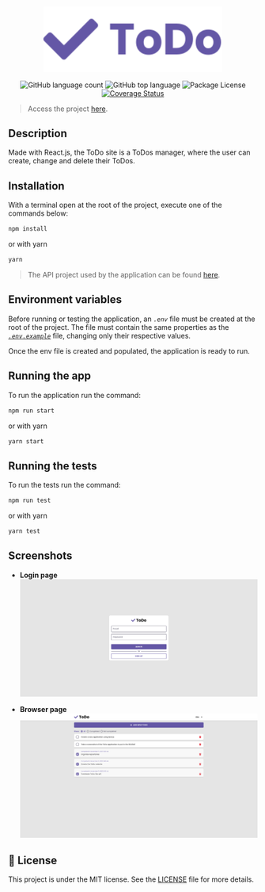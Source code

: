 <p align="center">
  <img src="./.github/logo.svg" alt="ToDo - API" style="width: 362px;"  />
</p>

<p align="center">
  <img alt="GitHub language count" src="https://img.shields.io/github/languages/count/AlexBorgesDev/ToDo.svg" />
  <img alt="GitHub top language" src="https://img.shields.io/github/languages/top/AlexBorgesDev/ToDo.svg" />
  <img alt="Package License" src="https://img.shields.io/github/license/AlexBorgesDev/ToDo.svg" />
  <a href='https://coveralls.io/github/AlexBorgesDev/ToDo?branch=main'><img src='https://coveralls.io/repos/github/AlexBorgesDev/ToDo/badge.svg?branch=main' alt='Coverage Status' /></a>
</p>

> Access the project [here](https://to-do.alexborgesdev.vercel.app).

## Description

Made with React.js, the ToDo site is a ToDos manager, where the user can create, change and delete their ToDos.

## Installation

With a terminal open at the root of the project, execute one of the commands below:

```bash
npm install
```

or with yarn

```bash
yarn
```

> The API project used by the application can be found [here](https://github.com/AlexBorgesDev/ToDo-api).

## Environment variables

Before running or testing the application, an *`.env`* file must be created at the root of the project. The file must contain the same properties as the *[`.env.example`](.env.example)* file, changing only their respective values.

Once the env file is created and populated, the application is ready to run.

## Running the app

To run the application run the command:

```bash
npm run start
```

or with yarn

```bash
yarn start
```

## Running the tests

To run the tests run the command:

```bash
npm run test
```

or with yarn

```bash
yarn test
```

## Screenshots

* **Login page**
  <img alt="Login page - screenshot" src=".github/login.png" />

* **Browser page**
  <img alt="Browser page - screenshot" src=".github/browser.png" />

## 📝 License

This project is under the MIT license. See the [LICENSE](LICENSE) file for more details.
